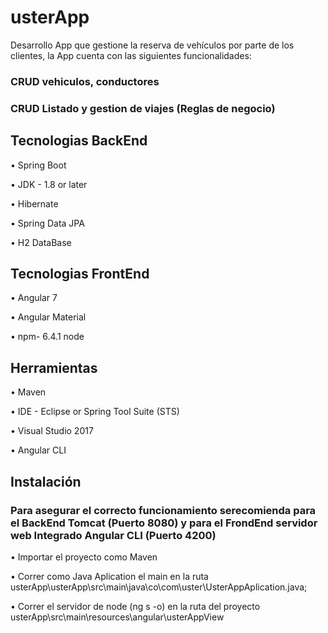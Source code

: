# usterApp
Desarrollo App que gestione la reserva de vehículos por parte de los clientes, la App cuenta con las siguientes funcionalidades:
### CRUD vehiculos, conductores 
### CRUD Listado y gestion de viajes (Reglas de negocio) 

## Tecnologias BackEnd

•	Spring Boot

•	JDK - 1.8 or later

•	Hibernate

•	Spring Data JPA

•	H2 DataBase

## Tecnologias FrontEnd

•	Angular 7

•	Angular Material

•	npm- 6.4.1 node

## Herramientas

•	Maven

•	IDE - Eclipse or Spring Tool Suite (STS)

•	Visual Studio 2017

•	Angular CLI

## Instalación

### Para asegurar el correcto funcionamiento serecomienda para el BackEnd Tomcat (Puerto 8080) y para el FrondEnd servidor web Integrado Angular CLI (Puerto 4200)

•	Importar el proyecto como Maven

•	Correr como Java Aplication el main en la ruta usterApp\usterApp\src\main\java\co\com\uster\UsterAppAplication.java; 

•	Correr el servidor de node (ng s -o) en la ruta del proyecto usterApp\src\main\resources\angular\usterAppView




